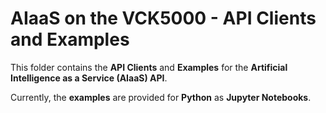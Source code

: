 # AIaaS on the VCK5000 - API Clients and Examples

This folder contains the **API Clients** and **Examples** for the **Artificial Intelligence as a Service (AIaaS) API**.

Currently, the **examples** are provided for **Python** as **Jupyter Notebooks**.